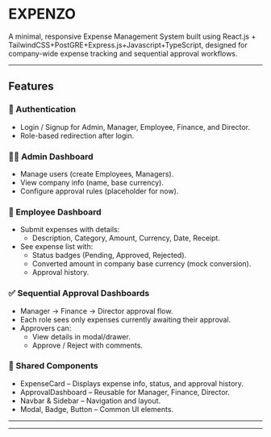 # EXPENZO

A minimal, responsive Expense Management System built using React.js + TailwindCSS+PostGRE+Express.js+Javascript+TypeScript, designed for company-wide expense tracking and sequential approval workflows.

---

## Features

### 🔐 Authentication
- Login / Signup for Admin, Manager, Employee, Finance, and Director.
- Role-based redirection after login.

### 👨‍💼 Admin Dashboard
- Manage users (create Employees, Managers).
- View company info (name, base currency).
- Configure approval rules (placeholder for now).

### 🧾 Employee Dashboard
- Submit expenses with details:
  - Description, Category, Amount, Currency, Date, Receipt.
- See expense list with:
  - Status badges (Pending, Approved, Rejected).
  - Converted amount in company base currency (mock conversion).
  - Approval history.

### ✅ Sequential Approval Dashboards
- Manager → Finance → Director approval flow.
- Each role sees only expenses currently awaiting their approval.
- Approvers can:
  - View details in modal/drawer.
  - Approve / Reject with comments.

### 🧩 Shared Components
- ExpenseCard – Displays expense info, status, and approval history.
- ApprovalDashboard – Reusable for Manager, Finance, Director.
- Navbar & Sidebar – Navigation and layout.
- Modal, Badge, Button – Common UI elements.

---

---
